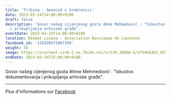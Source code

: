 ```yaml
---
title: 'Tribina : Genocid u Srebrenici'
date: 2023-03-24T14:00:00+0100
draft: false
description: 'Govor našeg cijenjenog gosta Ahme Mehmedović : "Iskustvo dokumentovanja
  i prikupljanja arhivske građe".'
eventDate: 2023-03-24T14:00:00+0100
location: Džemat Lozana - Association Bosniaque de Lausanne
facebook_id: '119328571087358'
weight: 30
image: https://scontent-sin6-2.xx.fbcdn.net/v/t39.30808-6/475968362_935496025377664_1254503329331924344_n.jpg?_nc_cat=109&ccb=1-7&_nc_sid=9e60e4&_nc_ohc=cBv1HKACdMUQ7kNvwGBQ4kr&_nc_oc=Adm4Gy87fs3Mkc8foE4yrqYMEWjSQiHkcE8_tP3HxYacWj5t3faorqKvpXfHh9KpoHQ&_nc_zt=23&_nc_ht=scontent-sin6-2.xx&edm=ABTKTjYEAAAA&_nc_gid=idQKz17jwbQt6a4YDniMgQ&oh=00_AfJXsWaA9YrXckc_LLkg7jQSMUo2isRFUH57_JdpVdwDbw&oe=68418747
endDate: 2023-03-24T15:00:00+0100
---
```


Govor našeg cijenjenog gosta Ahme Mehmedović : "Iskustvo dokumentovanja i prikupljanja arhivske građe".

---

Plus d'informations sur [Facebook](https://facebook.com/events/119328571087358)